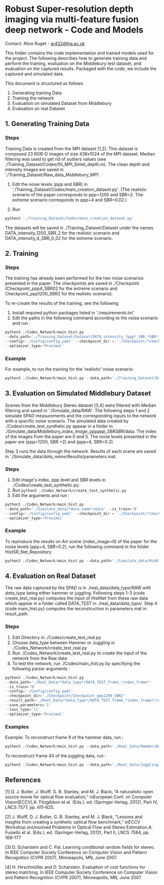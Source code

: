 
# Robust Super-resolution depth imaging via multi-feature fusion deep network - Code and Models            


Contact: Alice Ruget - ar432@hw.ac.uk


This folder contains the code implementation and trained models used for the
project. The following describes how to generate training data and perform the
training, evaluation on the Middlebury test dataset, and evaluation on the
captured results. Packaged with the code, we include the captured
and simulated data. 

This document is structured as follows
1. Generating training Data 
2. Training the network
3. Evaluation on simulated Dataset from Middlebury
4. Evaluation on real Dataset


## 1. Generating Training Data

### Steps
 
Training Data is created from the MPI dataset [1,2]. This dataset is composed 23 RGB-D images of size 436x1024 of the MPI dataset. Median filtering was used to get rid of outliers values (see ./Training_Dataset/Codes/fill_MPI_Sintel_depth.m). The clean depth and intensity images are saved in './Training_Dataset/Raw_data_Middlebury_MPI'.  

1. Edit the noise levels (ppp and SBR) in './Training_Dataset/Codes/main_creation_dataset.py'.
(The realistic scenario of the paper corresponds to ppp=1200 and SBR=2. The extreme scenario corresponds to ppp=4 and SBR=0.02.)

2. Run 
```python
python3 './Training_Dataset/Codes/main_creation_dataset.py'
```
The datasets will be saved in ./Training_Dataset/Dataset under the names DATA_intensity_1200_SBR_2 for the realistic scenario and DATA_intensity_4_SBR_0_02 for the extreme scenario.


## 2. Training

### Steps
The training has already been performed for the two noise scenarios presented in the paper. The checkpoints are saved in ./Checkpoint (Checkpoint_ppp4_SBR02 for the extreme scenario and Checkpoint_ppp1200_SBR2 for the realistic scenario).

To re-create the results of the training, see the following
1. Install required python packages listed in './requirements.txt' 
2. Edit the paths in the following command according to the noise scenario and run :

```python
python3 ./Codes_Network/main_hist.py 
--data_path='./Training_Dataset/Dataset/DATA_intensity_*ppp*_SBR_*SBR*' --is_train='1'
--config='./Config/config.yaml' --checkpoint_dir = './Checkpoint/*checkpoint_name*' --result_path='./Results_Training/ppp*ppp*_SBR_*SBR*' --save_parameters='1' --loss_type='l1' 
--optimizer_type='Proximal'
```

### Example 
For example, to run the training for the 'realistic' noise scenario:
```python
python3 ./Codes_Network/main_hist.py --data_path='./Training_Dataset/Dataset/DATA_intensity_1200_SBR_2' --is_train='1' --config='/Config/config.yaml' --checkpoint_dir='./Checkpoint/Checkpoint_ppp1200_SBR2' --result_path='/Results_Training/ppp1200_SBR2' --save_parameters='1' --loss_type='l1' --optimizer_type='Proximal'
```



## 3. Evaluation on Simulated Middlebury Dataset
Scenes from the Middlebury Stereo dataset [3,4] were filtered with Median filtering and saved in './Simulate_data/RAW'. 
The following steps 1 and 2 simulate SPAD measurements and the corresponding inputs to the network with a specific noise scenario. The simulated data created by ./Codes/create_test_synthetic.py appear in a folder in ./Simulate_data/Middlebury_*index_image*_ppp*ppp*_SBR*SBR*/data. The index of the images from the paper are 0 and 5. The noise levels presented in the paper are (ppp=1200, SBR =2) and (ppp=4, SBR=0.2).

Step 3 runs the data through the network. Results of each scene are saved in './Simulate_data/*data_name*/Results/parameters.mat.

### Steps

1. Edit image's index, ppp level and SBR levels in ./Codes/create_test_synthetic.py. 
2. Run ```python3 ./Codes_Network/create_test_synthetic.py```
3. Edit the arguments and run : 
```python
python3 ./Codes_Network/main_hist.py 
--data_path='./Simulate_data/*data_name*/data' --is_train='0'
--config='./Config/config.yaml' --checkpoint_dir = './Checkpoint/*checkpoint_name*' --result_path='./Simulate_data/*data_name*/results' --save_parameters='1' --loss_type='l1' 
--optimizer_type='Proximal'
```

### Example 
To reproduce the results on Art scene (index_image=0) of the paper for the noise levels (ppp=4, SBR=0.2), run the following command in the folder HistSR_Net_Repository

```python
python3 ./Codes_Network/main_hist.py --data_path='./Simulate_data/Middlebury_0_ppp4_SBR0.02/data' --is_train='0' --config='./Config/config.yaml' --checkpoint_dir='/home/ar432/HistSR_Net_Repository/Checkpoint/Checkpoint_ppp4_SBR02' --result_path='./Simulate_data/Middlebury_0_ppp4_SBR0.02/Results' --save_parameters='1' --loss_type='l1' --optimizer_type='Proximal'
```

## 4. Evaluation on Real Dataset 
The raw data captured by the SPAD is in ./real_data/*data_type*/RAW with *data_type* being either hammer or juggling. 
Following steps 1-3 (code create_test_real.py) computes the input of HistNet from these raw data which appear in a folder called DATA_TEST in ./real_data/*data_type*/. Step 4 (code main_hist.py) computes the reconstruction in parameters.mat in result_path.

### Steps
1. Edit Directory in ./Codes/create_test_real.py 
2. Choose data_type between Hammer or Juggling in ./Codes_Network/create_test_real.py 
3. Run ./Codes_Network/create_test_real.py to create the input of the network from the Raw data
4. To test the network, run ./Codes/main_hist.py by specifying the following parser arguments : 

```python
python3 ./Codes_Network/main_hist.py
--data_path='./Real_Data/*data_type*/DATA_TEST_frame_*index_frame*'
--is_train='0'
--config='./Config/config.yaml'
--checkpoint_dir='./Checkpoint/Checkpoint_ppp1200_SBR2'
--result_path='./Real_Data/*data_type*/DATA_TEST_frame_*index_frame*/results'
--save_parameters='1'
--loss_type='l1' 
--optimizer_type='Proximal'
```

### Examples 


Example: To reconstruct frame 9 of the hammer data, run :

```python
python3 ./Codes_Network/main_hist.py --data_path='./Real_Data/Hammer/DATA_TEST_frame_9' --is_train='0' --config='./Config/config.yaml' --checkpoint_dir='./Checkpoint/Checkpoint_ppp1200_SBR2' --result_path='./Real_Data/Hammer/DATA_TEST_frame_9/results' --save_parameters='1' --loss_type='l1' --optimizer_type='Adagrad'
```

To reconstruct frame 40 of the juggling data, run : 
```python
python3 ./Codes_Network/main_hist.py --data_path='./Real_Data/Juggling/DATA_TEST_frame_40' --is_train='0' --config='./Config/config.yaml' --checkpoint_dir='./Checkpoint/Checkpoint_ppp1200_SBR2' --result_path='./Real_Data/Juggling/DATA_TEST_frame_40/results' --save_parameters='1' --loss_type='l1' --optimizer_type='Adagrad'
```
## References 

[1] D. J. Butler, J. Wulff, G. B. Stanley, and M. J. Black, “A naturalistic open source movie for optical flow evaluation,” inEuropean Conf. on Computer Vision(ECCV),A. Fitzgibbon et al. (Eds.), ed. (Springer-Verlag, 2012), Part IV, LNCS 7577, pp. 611–625.

[2] J. Wulff, D. J. Butler, G. B. Stanley, and M. J. Black, “Lessons and insights from creating a synthetic optical flow benchmark,” inECCV Workshop onUnsolved Problems in Optical Flow and Stereo Estimation,A. Fusiello et al. (Eds.), ed. (Springer-Verlag, 2012), Part II, LNCS 7584, pp. 168–177

[3] D. Scharstein and C. Pal. Learning conditional random fields for stereo.
In IEEE Computer Society Conference on Computer Vision and Pattern Recognition (CVPR 2007), Minneapolis, MN, June 2007.

[4] H. Hirschmüller and D. Scharstein. Evaluation of cost functions for stereo matching.
In IEEE Computer Society Conference on Computer Vision and Pattern Recognition (CVPR 2007), Minneapolis, MN, June 2007.


